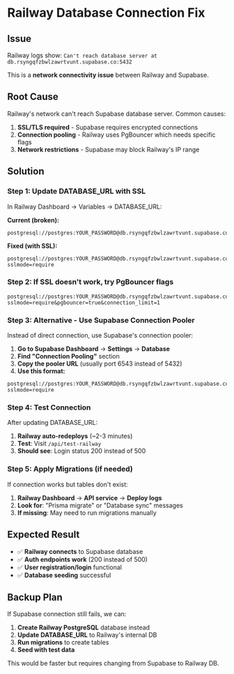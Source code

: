 # Railway Database Connection Fix

## Issue
Railway logs show: `Can't reach database server at db.rsyngqfzbwlzawrtvunt.supabase.co:5432`

This is a **network connectivity issue** between Railway and Supabase.

## Root Cause
Railway's network can't reach Supabase database server. Common causes:
1. **SSL/TLS required** - Supabase requires encrypted connections
2. **Connection pooling** - Railway uses PgBouncer which needs specific flags
3. **Network restrictions** - Supabase may block Railway's IP range

## Solution

### Step 1: Update DATABASE_URL with SSL
In Railway Dashboard → Variables → DATABASE_URL:

**Current (broken):**
```
postgresql://postgres:YOUR_PASSWORD@db.rsyngqfzbwlzawrtvunt.supabase.co:5432/postgres
```

**Fixed (with SSL):**
```
postgresql://postgres:YOUR_PASSWORD@db.rsyngqfzbwlzawrtvunt.supabase.co:5432/postgres?sslmode=require
```

### Step 2: If SSL doesn't work, try PgBouncer flags
```
postgresql://postgres:YOUR_PASSWORD@db.rsyngqfzbwlzawrtvunt.supabase.co:5432/postgres?sslmode=require&pgbouncer=true&connection_limit=1
```

### Step 3: Alternative - Use Supabase Connection Pooler
Instead of direct connection, use Supabase's connection pooler:

1. **Go to Supabase Dashboard** → **Settings** → **Database**
2. **Find "Connection Pooling"** section
3. **Copy the pooler URL** (usually port 6543 instead of 5432)
4. **Use this format:**
```
postgresql://postgres:YOUR_PASSWORD@db.rsyngqfzbwlzawrtvunt.supabase.co:6543/postgres?sslmode=require
```

### Step 4: Test Connection
After updating DATABASE_URL:
1. **Railway auto-redeploys** (~2-3 minutes)
2. **Test**: Visit `/api/test-railway`
3. **Should see**: Login status 200 instead of 500

### Step 5: Apply Migrations (if needed)
If connection works but tables don't exist:
1. **Railway Dashboard** → **API service** → **Deploy logs**
2. **Look for**: "Prisma migrate" or "Database sync" messages
3. **If missing**: May need to run migrations manually

## Expected Result
- ✅ **Railway connects** to Supabase database
- ✅ **Auth endpoints work** (200 instead of 500)
- ✅ **User registration/login** functional
- ✅ **Database seeding** successful

## Backup Plan
If Supabase connection still fails, we can:
1. **Create Railway PostgreSQL** database instead
2. **Update DATABASE_URL** to Railway's internal DB
3. **Run migrations** to create tables
4. **Seed with test data**

This would be faster but requires changing from Supabase to Railway DB.
